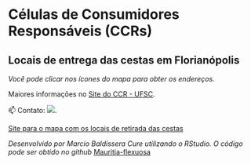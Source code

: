 # Células de Consumidores Responsáveis (CCRs)
## Locais de entrega das cestas em Florianópolis

_Você pode clicar nos ícones do mapa para obter os endereços._

Maiores informações no [Site do CCR - UFSC](https://celulasconsumo.ufsc.br/).

📫 Contato: <a href = "mailto:celulasdeconsumoresponsavel@gmail.com"><img src="https://img.shields.io/badge/-Gmail-%23333?style=for-the-badge&logo=gmail&logoColor=white" target="_blank"></a>. 

[Site para o mapa com os locais de retirada das cestas](ccrs_locais.netlify.app)

_Desenvolvido por Marcio Baldissera Cure utilizando o RStudio._
_O código pode ser obtido no github_ [Mauritia-flexuosa](https://github.com/Mauritia-flexuosa)
